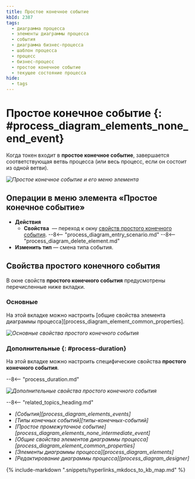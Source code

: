 ```yaml
---
title: Простое конечное событие
kbId: 2387
tags:
  - диаграмма процесса
  - элементы диаграммы процесса
  - события
  - диаграмма бизнес-процесса
  - шаблон процесса
  - процесс
  - бизнес-процесс
  - простое конечное событие
  - текущее состояние процесса
hide:
  - tags
---
```


# Простое конечное событие {: #process_diagram_elements_none_end_event}

Когда токен входит в **простое конечное событие**, завершается соответствующая ветвь процесса (или весь процесс, если он состоит из одной ветви).

*![Простое конечное событие и его меню элемента](none_end_event.png)*

## Операции в меню элемента «Простое конечное событие»

- **Действия**
     - **Свойства** <i class="fa-light fa-gear"></i> — переход к окну [свойств простого конечного события](#свойства-простого-конечного-события).
    --8<-- "process_diagram_entry_scenario.md"
    --8<-- "process_diagram_delete_element.md"
- **Изменить тип** — смена типа события.

## Свойства простого конечного события

В  окне свойств **простого конечного события** предусмотрены перечисленные ниже вкладки.

### Основные

На этой вкладке можно настроить [общие свойства элемента диаграммы процесса][process_diagram_element_common_properties].

*![Основные свойства простого конечного события](none_end_event_general_properties.png)*

### Дополнительные {: #process-duration}

На этой вкладке можно настроить специфические свойства **простого конечного события**.

--8<-- "process_duration.md"

*![Дополнительные свойства простого конечного события](none_end_event_advanced_properties.png)*

<div class="relatedTopics" markdown="block">

--8<-- "related_topics_heading.md"

- _[События][process_diagram_elements_events]_
- _[Типы конечных событий][типы-конечных-событий]_
- _[Простое промежуточное событие][process_diagram_elements_none_intermediate_event]_
- _[Общие свойства элементов диаграммы процесса][process_diagram_element_common_properties]_
- _[Элементы диаграммы процесса][process_diagram_elements]_
- _[Редактирование диаграммы процесса][process_diagram_designer]_

</div>

{% include-markdown ".snippets/hyperlinks_mkdocs_to_kb_map.md" %}
